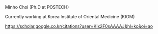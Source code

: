 Minho Choi (Ph.D at POSTECH)

Currently working at Korea Institute of Oriental Medicine (KIOM)

https://scholar.google.co.kr/citations?user=Kix2F0sAAAAJ&hl=ko&oi=ao
